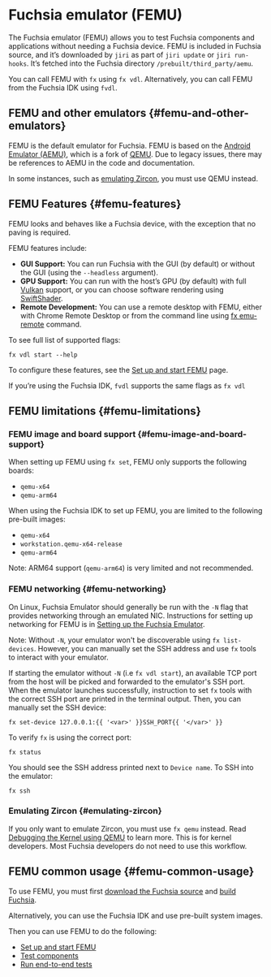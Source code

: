 # Fuchsia emulator (FEMU)

The Fuchsia emulator (FEMU) allows you to test Fuchsia components and applications without needing a Fuchsia device.
FEMU is included in Fuchsia source, and it’s downloaded by `jiri` as part of `jiri update` or `jiri run-hooks`.
It’s fetched into the Fuchsia directory `/prebuilt/third_party/aemu`.

You can call FEMU with `fx` using `fx vdl`. Alternatively,
you can call FEMU from the Fuchsia IDK using `fvdl`.

## FEMU and other emulators {#femu-and-other-emulators}

FEMU is the default emulator for Fuchsia. FEMU is based on the
[Android Emulator (AEMU)](https://developer.android.com/studio/run/emulator), which is a fork of
[QEMU](https://www.qemu.org/). Due to legacy issues, there may be references to AEMU in the code and documentation.

In some instances, such as [emulating Zircon](#emulating-zircon), you must use QEMU instead.


## FEMU Features {#femu-features}

FEMU looks and behaves like a Fuchsia device, with the exception that no paving is required.

FEMU features include:

*   **GUI Support:** You can run Fuchsia with the GUI (by default) or without the GUI
    (using the `--headless` argument).
*   **GPU Support:** You can run with the host’s GPU (by default) with full
    [Vulkan](/docs/concepts/graphics/magma/vulkan.md) support, or you can choose
    software rendering using [SwiftShader](https://swiftshader.googlesource.com/SwiftShader/).
*   **Remote Development:** You can use a remote desktop with FEMU, either with Chrome Remote Desktop
     or from the command line using [fx emu-remote](https://fuchsia.dev/reference/tools/fx/cmd/emu-remote)
     command.

To see full list of supported flags:

```posix-terminal
fx vdl start --help
```

To configure these features, see the [Set up and start FEMU](/docs/get-started/set_up_femu.md)
page.

If you’re using the Fuchsia IDK, `fvdl` supports the same flags as `fx vdl`


## FEMU limitations {#femu-limitations}

### FEMU image and board support {#femu-image-and-board-support}

When setting up FEMU using `fx set`, FEMU only supports the following boards:

*   `qemu-x64`
*   `qemu-arm64`

When using the Fuchsia IDK to set up FEMU, you are limited to the following pre-built images:

*   `qemu-x64`
*   `workstation.qemu-x64-release`
*   `qemu-arm64`

Note: ARM64 support (`qemu-arm64`) is very limited and not recommended.

### FEMU networking  {#femu-networking}

On Linux, Fuchsia Emulator should generally be run with the `-N` flag that provides networking through an
emulated NIC. Instructions for setting up networking for FEMU is in
[Setting up the Fuchsia Emulator](/docs/get-started/set_up_femu.md).

Note: Without `-N`, your emulator won't be discoverable using `fx list-devices`. However, you can manually set the SSH address and use `fx` tools to interact with your emulator.

If starting the emulator without `-N` (i.e `fx vdl start`), an available TCP port from the host will be
picked and forwarded to the emulator's SSH port. When the emulator launches successfully, instruction to set `fx` tools with the correct SSH port are printed in the terminal output. 
Then, you can manually set the SSH device:


```posix-terminal
fx set-device 127.0.0.1:{{ '<var>' }}SSH_PORT{{ '</var>' }}
```

To verify `fx` is using the correct port:

```posix-terminal
fx status
```

You should see the SSH address printed next to `Device name`. To SSH into the emulator:

```posix-terminal
fx ssh
```

### Emulating Zircon {#emulating-zircon}

If you only want to emulate Zircon, you must use `fx qemu` instead. Read
[Debugging the Kernel using QEMU](/docs/development/debugging/qemu.md) to
learn more. This is for kernel developers. Most Fuchsia developers do not need
to use this workflow.


## FEMU common usage  {#femu-common-usage}

To use FEMU, you must first
[download the Fuchsia source](/docs/get-started/get_fuchsia_source.md)
and [build Fuchsia](/docs/get-started/build_fuchsia.md).

Alternatively, you can use the Fuchsia IDK and use pre-built system images.

Then you can use FEMU to do the following:

*   [Set up and start FEMU](/docs/get-started/set_up_femu.md)
*   [Test components](/docs/development/run/run-test-component.md)
*   [Run end-to-end tests](/docs/development/testing/run_an_end_to_end_test.md)
